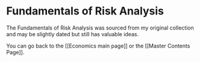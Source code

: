 # Fundamentals of Risk Analysis

The Fundamentals of Risk Analysis was sourced from my original collection and may be slightly dated but still has valuable ideas.

You can go back to the [[Economics main page]] or the [[Master Contents Page]].
